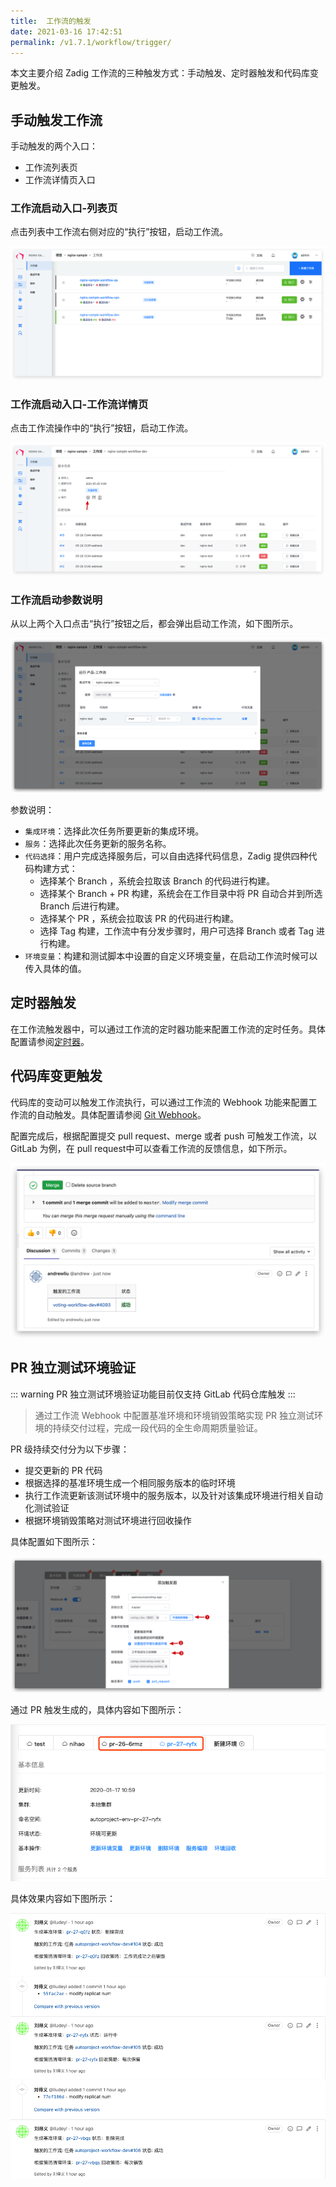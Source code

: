 ```yaml
---
title:  工作流的触发
date: 2021-03-16 17:42:51
permalink: /v1.7.1/workflow/trigger/
---
```


本文主要介绍 Zadig 工作流的三种触发方式：手动触发、定时器触发和代码库变更触发。

## 手动触发工作流

手动触发的两个入口：
- 工作流列表页
- 工作流详情页入口

### 工作流启动入口-列表页

点击列表中工作流右侧对应的“执行”按钮，启动工作流。

![工作流列表页启动](./_images/workflow_trigger_1.png)

### 工作流启动入口-工作流详情页

点击工作流操作中的“执行”按钮，启动工作流。

![工作流详情页](./_images/workflow_trigger_2.png)

### 工作流启动参数说明

从以上两个入口点击“执行”按钮之后，都会弹出启动工作流，如下图所示。

![工作流详情页](./_images/workflow_trigger_3.png)

参数说明：

- `集成环境`：选择此次任务所要更新的集成环境。
- `服务`：选择此次任务更新的服务名称。
- `代码选择`：用户完成选择服务后，可以自由选择代码信息，Zadig 提供四种代码构建方式：
    - 选择某个 Branch ，系统会拉取该 Branch 的代码进行构建。
    - 选择某个 Branch + PR 构建，系统会在工作目录中将 PR 自动合并到所选 Branch 后进行构建。
    - 选择某个 PR ，系统会拉取该 PR 的代码进行构建。
    - 选择 Tag 构建，工作流中有分发步骤时，用户可选择 Branch 或者 Tag 进行构建。
- `环境变量`：构建和测试脚本中设置的自定义环境变量，在启动工作流时候可以传入具体的值。

## 定时器触发

在工作流触发器中，可以通过工作流的定时器功能来配置工作流的定时任务。具体配置请参阅[定时器](/v1.7.1/project/workflow/#定时任务)。

## 代码库变更触发

代码库的变动可以触发工作流执行，可以通过工作流的 Webhook 功能来配置工作流的自动触发。具体配置请参阅 [Git Webhook](/v1.7.1/project/workflow/#git-webhook)。

配置完成后，根据配置提交 pull request、merge 或者 push 可触发工作流，以 GitLab 为例，在 pull request中可以查看工作流的反馈信息，如下所示。

![代码变更工作流信息反馈](./_images/workflow_trigger_5.png)

## PR 独立测试环境验证

::: warning
PR 独立测试环境验证功能目前仅支持 GitLab 代码仓库触发
:::

> 通过工作流 Webhook 中配置基准环境和环境销毁策略实现 PR 独立测试环境的持续交付过程，完成一段代码的全生命周期质量验证。

PR 级持续交付分为以下步骤：
- 提交更新的 PR 代码
- 根据选择的基准环境生成一个相同服务版本的临时环境
- 执行工作流更新该测试环境中的服务版本，以及针对该集成环境进行相关自动化测试验证
- 根据环境销毁策略对测试环境进行回收操作

具体配置如下图所示：

![workflow](./_images/workflow_trigger_4.png)

通过 PR 触发生成的，具体内容如下图所示：

![workflow](./_images/pr_create_env.png)


具体效果内容如下图所示：

![workflow](./_images/gitlab_comment_effect.png)

